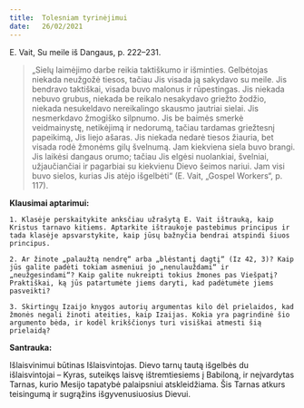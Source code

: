 ```yaml
---
title:  Tolesniam tyrinėjimui
date:   26/02/2021
---
```


E. Vait, Su meile iš Dangaus, p. 222–231.

> <p></p>
> „Sielų laimėjimo darbe reikia taktiškumo ir išminties. Gelbėtojas niekada neužgožė tiesos, tačiau Jis visada ją sakydavo su meile. Jis bendravo taktiškai, visada buvo malonus ir rūpestingas. Jis niekada nebuvo grubus, niekada be reikalo nesakydavo griežto žodžio, niekada nesukeldavo nereikalingo skausmo jautriai sielai. Jis nesmerkdavo žmogiško silpnumo. Jis be baimės smerkė veidmainystę, netikėjimą ir nedorumą, tačiau tardamas griežtesnį papeikimą, Jis liejo ašaras. Jis niekada nedarė tiesos žiauria, bet visada rodė žmonėms gilų švelnumą. Jam kiekviena siela buvo brangi. Jis laikėsi dangaus orumo; tačiau Jis elgėsi nuolankiai, švelniai, užjaučiančiai ir pagarbiai su kiekvienu Dievo šeimos nariui. Jam visi buvo sielos, kurias Jis atėjo išgelbėti“ (E. Vait, „Gospel Workers“, p. 117).

**Klausimai aptarimui:** 

`1. Klasėje perskaitykite anksčiau užrašytą E. Vait ištrauką, kaip Kristus tarnavo kitiems. Aptarkite ištraukoje pastebimus principus ir tada klasėje apsvarstykite, kaip jūsų bažnyčia bendrai atspindi šiuos principus.`

`2. Ar žinote „palaužtą nendrę“ arba „blėstantį dagtį“ (Iz 42, 3)? Kaip jūs galite padėti tokiam asmeniui jo „nenulauždami“ ir „neužgesindami“? Kaip galite nukreipti tokius žmones pas Viešpatį? Praktiškai, ką jūs patartumėte jiems daryti, kad padėtumėte jiems pasveikti?`

`3. Skirtingų Izaijo knygos autorių argumentas kilo dėl prielaidos, kad žmonės negali žinoti ateities, kaip Izaijas. Kokia yra pagrindinė šio argumento bėda, ir kodėl krikščionys turi visiškai atmesti šią prielaidą?`

**Santrauka:** 

Išlaisvinimui būtinas Išlaisvintojas. Dievo tarnų tautą išgelbės du išlaisvintojai – Kyras, suteikęs laisvę ištremtiesiems į Babiloną, ir neįvardytas Tarnas, kurio Mesijo tapatybė palaipsniui atskleidžiama. Šis Tarnas atkurs teisingumą ir sugrąžins išgyvenusiuosius Dievui.